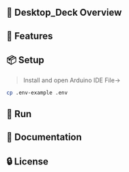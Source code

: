 ## 👀 Desktop_Deck Overview

## 🚀 Features

## 📦 Setup
>Install and open Arduino IDE
>File->
```bash
cp .env-example .env
```

## 🎉 Run

## 📜 Documentation

## 🔒 License
